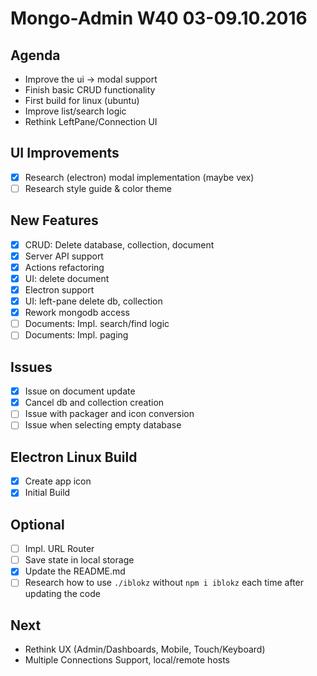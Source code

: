
# Mongo-Admin W40 03-09.10.2016

## Agenda
- Improve the ui -> modal support
- Finish basic CRUD functionality
- First build for linux (ubuntu)
- Improve list/search logic
- Rethink LeftPane/Connection UI

## UI Improvements
- [x] Research (electron) modal implementation (maybe vex)
- [ ] Research style guide & color theme

## New Features
- [x] CRUD: Delete database, collection, document
 - [x] Server API support
 - [x] Actions refactoring
 - [x] UI: delete document
 - [x] Electron support
 - [x] UI: left-pane delete db, collection
- [x] Rework mongodb access
- [ ] Documents: Impl. search/find logic
- [ ] Documents: Impl. paging

## Issues
- [x] Issue on document update
- [x] Cancel db and collection creation
- [ ] Issue with packager and icon conversion
- [ ] Issue when selecting empty database

## Electron Linux Build
- [x] Create app icon
- [x] Initial Build

## Optional
- [ ] Impl. URL Router
- [ ] Save state in local storage
- [x] Update the README.md
- [ ] Research how to use `./iblokz` without `npm i iblokz` each time after updating the code

## Next
- Rethink UX (Admin/Dashboards, Mobile, Touch/Keyboard)
- Multiple Connections Support, local/remote hosts
